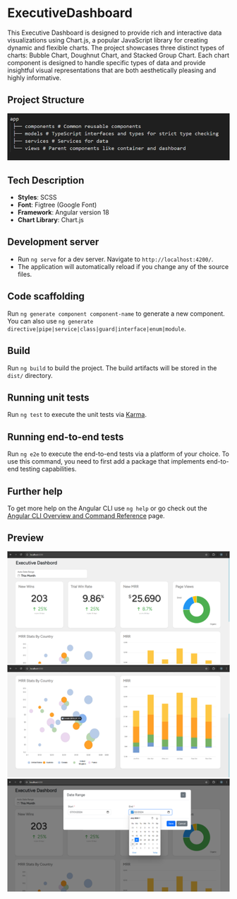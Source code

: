 # ExecutiveDashboard

This Executive Dashboard is designed to provide rich and interactive data visualizations using Chart.js, a popular JavaScript library for creating dynamic and flexible charts. The project showcases three distinct types of charts: Bubble Chart, Doughnut Chart, and Stacked Group Chart. Each chart component is designed to handle specific types of data and provide insightful visual representations that are both aesthetically pleasing and highly informative.

## Project Structure

![alt text](image-2.png)



## Tech Description

- **Styles**: SCSS
- **Font**: Figtree (Google Font)
- **Framework**: Angular version 18
- **Chart Library**: Chart.js

## Development server

- Run `ng serve` for a dev server. Navigate to `http://localhost:4200/`. 
- The application will automatically reload if you change any of the source files.

## Code scaffolding

Run `ng generate component component-name` to generate a new component. 
You can also use `ng generate directive|pipe|service|class|guard|interface|enum|module`.

## Build

Run `ng build` to build the project. The build artifacts will be stored in the `dist/` directory.

## Running unit tests

Run `ng test` to execute the unit tests via [Karma](https://karma-runner.github.io).

## Running end-to-end tests

Run `ng e2e` to execute the end-to-end tests via a platform of your choice. To use this command, you need to first add a package that implements end-to-end testing capabilities.

## Further help

To get more help on the Angular CLI use `ng help` or go check out the [Angular CLI Overview and Command Reference](https://angular.dev/tools/cli) page.

## Preview 

![alt text](image.png)
![alt text](image-1.png)
![alt text](image-3.png)
